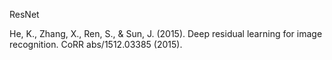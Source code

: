 
ResNet

He, K., Zhang, X., Ren, S., & Sun, J. (2015). Deep residual learning for image recognition. CoRR abs/1512.03385 (2015).



